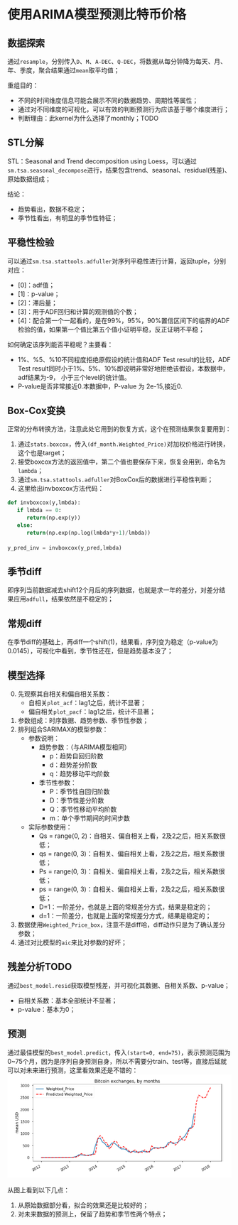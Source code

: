 # 使用ARIMA模型预测比特币价格

## 数据探索

通过`resample`，分别传入`D`、`M`、`A-DEC`、`Q-DEC`，将数据从每分钟降为每天、月、年、季度，聚合结果通过`mean`取平均值；

重组目的：
- 不同的时间维度信息可能会展示不同的数据趋势、周期性等属性；
- 通过对不同维度的可视化，可以有效的判断预测行为应该基于哪个维度进行；
- 判断理由：此kernel为什么选择了monthly；TODO

## STL分解

STL：Seasonal and Trend decomposition using Loess，可以通过`sm.tsa.seasonal_decompose`进行，结果包含trend、seasonal、residual(残差)、原始数据组成；

结论：
- 趋势看出，数据不稳定；
- 季节性看出，有明显的季节性特征；

## 平稳性检验

可以通过`sm.tsa.stattools.adfuller`对序列平稳性进行计算，返回tuple，分别对应：
- [0]：adf值；
- [1]：p-value；
- [2]：滞后量；
- [3]：用于ADF回归和计算的观测值的个数；
- [4]：配合第一个一起看的，是在99%，95%，90%置信区间下的临界的ADF检验的值，如果第一个值比第五个值小证明平稳，反正证明不平稳；

如何确定该序列能否平稳呢？主要看：
- 1%、%5、%10不同程度拒绝原假设的统计值和ADF Test result的比较，ADF Test result同时小于1%、5%、10%即说明非常好地拒绝该假设，本数据中，adf结果为-9， 小于三个level的统计值。
- P-value是否非常接近0.本数据中，P-value 为 2e-15,接近0.

## Box-Cox变换

正常的分布转换方法，注意此处它用到的恢复方式，这个在预测结果恢复要用到：
1. 通过`stats.boxcox`，传入`(df_month.Weighted_Price)`对加权价格进行转换，这个也是target；
2. 接受boxcox方法的返回值中，第二个值也要保存下来，恢复会用到，命名为`lambda`；
3. 通过`sm.tsa.stattools.adfuller`对BoxCox后的数据进行平稳性判断；
4. 这里给出invboxcox方法代码：
```Python
def invboxcox(y,lmbda):
   if lmbda == 0:
      return(np.exp(y))
   else:
      return(np.exp(np.log(lmbda*y+1)/lmbda))
      
y_pred_inv = invboxcox(y_pred,lmbda)
```

## 季节diff

即序列当前数据减去shift12个月后的序列数据，也就是求一年的差分，对差分结果应用`adfull`，结果依然是不稳定的；

## 常规diff

在季节diff的基础上，再diff一个shift(1)，结果看，序列变为稳定（p-value为0.0145），可视化中看到，季节性还在，但是趋势基本没了；

## 模型选择

0. 先观察其自相关和偏自相关系数：
    - 自相关`plot_acf`：lag1之后，统计不显著；
    - 偏自相关`plot_pacf`：lag1之后，统计不显著；
1. 参数组成：时序数据、趋势参数、季节性参数；
2. 排列组合SARIMAX的模型参数：
    - 参数说明：
        - 趋势参数：（与ARIMA模型相同）
            - p：趋势自回归阶数
            - d：趋势差分阶数
            - q：趋势移动平均阶数
        - 季节性参数：
            - P：季节性自回归阶数
            - D：季节性差分阶数
            - Q：季节性移动平均阶数
            - m：单个季节期间的时间步数
    - 实际参数使用：
        - Qs = range(0, 2)：自相关、偏自相关上看，2及2之后，相关系数很低；
        - qs = range(0, 3)：自相关、偏自相关上看，2及2之后，相关系数很低；
        - Ps = range(0, 3)：自相关、偏自相关上看，2及2之后，相关系数很低；
        - ps = range(0, 3)：自相关、偏自相关上看，2及2之后，相关系数很低；
        - D=1：一阶差分，也就是上面的常规差分方式，结果是稳定的；
        - d=1：一阶差分，也就是上面的常规差分方式，结果是稳定的；
3. 数据使用`Weighted_Price_box`，注意不是diff哈，diff动作只是为了确认差分参数；
4. 通过对比模型的`aic`来比对参数的好坏；

## 残差分析TODO

通过`best_model.resid`获取模型残差，并可视化其数据、自相关系数、p-value；

- 自相关系数：基本全部统计不显著；
- p-value：基本为0；

## 预测

通过最佳模型的`best_model.predict`，传入`(start=0, end=75)`，表示预测范围为0~75个月，因为是序列自身预测自身，所以不需要分train、test等，直接后延就可以对未来进行预测，这里看效果还是不错的：
![predict](bitcoin-predict.png)

从图上看到以下几点：
1. 从原始数据部分看，拟合的效果还是比较好的；
2. 对未来数据的预测上，保留了趋势和季节性两个特点；
